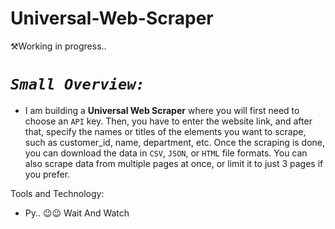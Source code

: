 # Universal-Web-Scraper
⚒️Working in progress..


# ***`Small Overview:`***

- I am building a **Universal Web Scraper** where you will first need to choose an `API` key. Then, you have to enter the website link, and after that, specify the names or titles of the elements you want to scrape, such as customer_id, name, department, etc. Once the scraping is done, you can download the data in `CSV`, `JSON`, or `HTML` file formats. You can also scrape data from multiple pages at once, or limit it to just 3 pages if you prefer.

Tools and Technology:
- Py.. 😉😉 Wait And Watch
